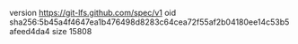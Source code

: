 version https://git-lfs.github.com/spec/v1
oid sha256:5b45a4f4647ea1b476498d8283c64cea72f55af2b04180ee14c53b5afeed4da4
size 15808
